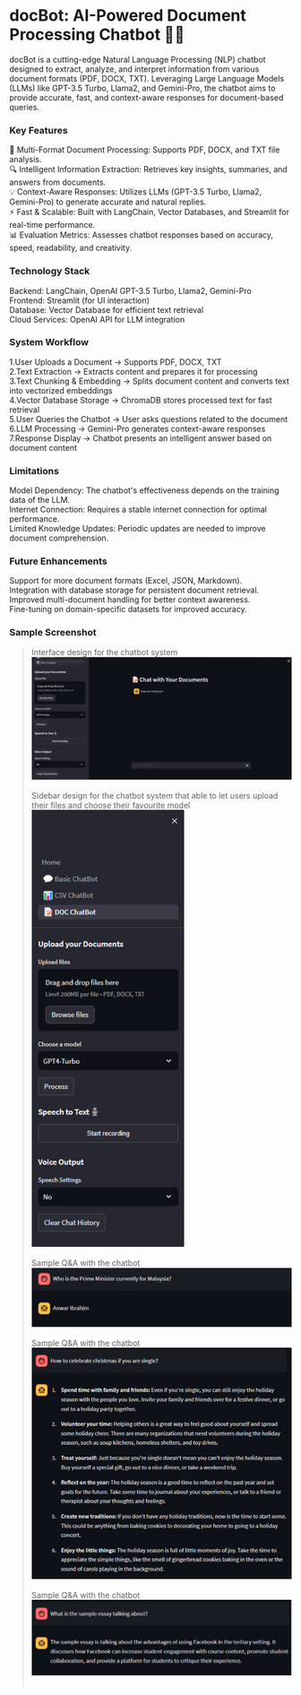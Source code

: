 # docBot: AI-Powered Document Processing Chatbot 📄🤖
docBot is a cutting-edge Natural Language Processing (NLP) chatbot designed to extract, analyze, and interpret information from various document formats (PDF, DOCX, TXT). 
Leveraging Large Language Models (LLMs) like GPT-3.5 Turbo, Llama2, and Gemini-Pro, the chatbot aims to provide accurate, fast, and context-aware responses for document-based queries.

### Key Features
📄 Multi-Format Document Processing: Supports PDF, DOCX, and TXT file analysis.</br>
🔍 Intelligent Information Extraction: Retrieves key insights, summaries, and answers from documents.</br>
💡 Context-Aware Responses: Utilizes LLMs (GPT-3.5 Turbo, Llama2, Gemini-Pro) to generate accurate and natural replies.</br>
⚡ Fast & Scalable: Built with LangChain, Vector Databases, and Streamlit for real-time performance.</br>
📊 Evaluation Metrics: Assesses chatbot responses based on accuracy, speed, readability, and creativity.

### Technology Stack
Backend: LangChain, OpenAI GPT-3.5 Turbo, Llama2, Gemini-Pro</br>
Frontend: Streamlit (for UI interaction)</br>
Database: Vector Database for efficient text retrieval</br>
Cloud Services: OpenAI API for LLM integration


### System Workflow
1.User Uploads a Document → Supports PDF, DOCX, TXT</br>
2.Text Extraction → Extracts content and prepares it for processing</br>
3.Text Chunking & Embedding → Splits document content and converts text into vectorized embeddings</br>
4.Vector Database Storage → ChromaDB stores processed text for fast retrieval</br>
5.User Queries the Chatbot → User asks questions related to the document</br>
6.LLM Processing → Gemini-Pro generates context-aware responses</br>
7.Response Display → Chatbot presents an intelligent answer based on document content


### Limitations
Model Dependency: The chatbot's effectiveness depends on the training data of the LLM.</br>
Internet Connection: Requires a stable internet connection for optimal performance.</br>
Limited Knowledge Updates: Periodic updates are needed to improve document comprehension.


### Future Enhancements
Support for more document formats (Excel, JSON, Markdown).</br>
Integration with database storage for persistent document retrieval.</br>
Improved multi-document handling for better context awareness.</br>
Fine-tuning on domain-specific datasets for improved accuracy.

### Sample Screenshot
> Interface design for the chatbot system
![Interface](images/interface.png)</br></br>
> Sidebar design for the chatbot system that able to let users upload their files and choose their favourite model
![Sidebar_design](images/sidebar_design.png)</br></br>
> Sample Q&A with the chatbot
![sample1](images/sample1.png)</br></br>
> Sample Q&A with the chatbot
![sample2](images/sample2.png)</br></br>
> Sample Q&A with the chatbot
![sample3](images/sample3.png)</br></br>
